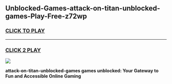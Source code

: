 
## Unblocked-Games-attack-on-titan-unblocked-games-Play-Free-z72wp
<h3>
<a href="https://premium76.site?title=attack-on-titan-unblocked-games&ref=09A">CLICK TO PLAY</a></h3>
<hr>

<h3>
<a href="https://premium76.site?title=attack-on-titan-unblocked-games&ref=09A">CLICK 2 PLAY</a>
  
</h3>

<a href="https://premium76.site?title=attack-on-titan-unblocked-games&ref=09A"><img src="https://clearcache.store/games.png"></a>


**attack-on-titan-unblocked-games games unblocked: Your Gateway to Fun and Accessible Online Gaming**
